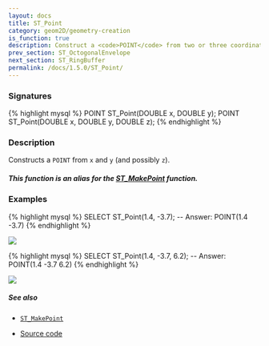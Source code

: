 ```yaml
---
layout: docs
title: ST_Point
category: geom2D/geometry-creation
is_function: true
description: Construct a <code>POINT</code> from two or three coordinates
prev_section: ST_OctogonalEnvelope
next_section: ST_RingBuffer
permalink: /docs/1.5.0/ST_Point/
---
```


### Signatures

{% highlight mysql %}
POINT ST_Point(DOUBLE x, DOUBLE y);
POINT ST_Point(DOUBLE x, DOUBLE y, DOUBLE z);
{% endhighlight %}

### Description

Constructs a `POINT` from `x` and `y` (and possibly `z`).

<div class="note warning">
  <h5>This function is an alias for the <a href="/docs/1.4.0/ST_MakePoint">ST_MakePoint</a> function.</h5>
</div>


### Examples

{% highlight mysql %}
SELECT ST_Point(1.4, -3.7);
-- Answer:     POINT(1.4 -3.7)
{% endhighlight %}

<img class="displayed" src="../ST_MakePoint_1.png"/>

{% highlight mysql %}
SELECT ST_Point(1.4, -3.7, 6.2);
-- Answer:     POINT(1.4 -3.7 6.2)
{% endhighlight %}

<img class="displayed" src="../ST_MakePoint_2.png"/>

##### See also

* [`ST_MakePoint`](../ST_MakePoint)

* <a href="https://github.com/orbisgis/h2gis/blob/master/h2gis-functions/src/main/java/org/h2gis/functions/spatial/create/ST_Point.java" target="_blank">Source code</a>

